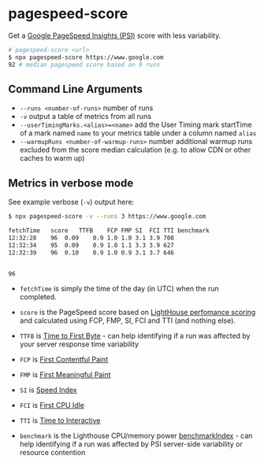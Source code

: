 # pagespeed-score

Get a [Google PageSpeed Insights (PSI)](https://developers.google.com/speed/pagespeed/insights/) score with less variability.


```sh
# pagespeed-score <url>
$ npx pagespeed-score https://www.google.com
92 # median pagespeed score based on 9 runs
```

## Command Line Arguments

* `--runs <number-of-runs>` number of runs
* `-v` output a table of metrics from all runs
* `--userTimingMarks.<alias>=<name>` add the User Timing mark startTime of a mark named `name` to your metrics table under a column named `alias`
* `--warmupRuns <number-of-warmup-runs>` number additional warmup runs excluded from the score median calculation (e.g. to allow CDN or other caches to warm up)

## Metrics in verbose mode

See example verbose (`-v`) output here:

```sh
$ npx pagespeed-score -v --runs 3 https://www.google.com

fetchTime	score	TTFB	FCP	FMP	SI	FCI	TTI	benchmark
12:32:28	96	0.09	0.9	1.0	1.0	3.1	3.9	708
12:32:34	95	0.09	0.9	1.0	1.1	3.3	3.9	627
12:32:39	96	0.10	0.9	1.0	0.9	3.1	3.7	646


96
```

* `fetchTime` is simply the time of the day (in UTC) when the run completed.

* `score` is the PageSpeed score based on [LightHouse perfomance scoring](https://github.com/GoogleChrome/lighthouse/blob/master/docs/scoring.md) and calculated using FCP, FMP, SI, FCI and TTI (and nothing else).

* `TTFB` is [Time to First Byte](https://developers.google.com/web/tools/lighthouse/audits/ttfb) - can help identifying if a run was affected by your server response time variability

* `FCP` is [First Contentful Paint](https://github.com/csabapalfi/awesome-web-performance-metrics#first-contentful-paint-fcp)

* `FMP` is [First Meaningful Paint](https://github.com/csabapalfi/awesome-web-performance-metrics#first-meaningful-paint-fmp)

* `SI` is [Speed Index](https://github.com/csabapalfi/awesome-web-performance-metrics#speed-index)

* `FCI` is [First CPU Idle](https://github.com/csabapalfi/awesome-web-performance-metrics#first-cpu-idle)

* `TTI` is [Time to Interactive](https://github.com/csabapalfi/awesome-web-performance-metrics#time-to-interactive-tti)

* `benchmark` is the Lighthouse CPU/memory power [benchmarkIndex](https://github.com/GoogleChrome/lighthouse/blob/master/lighthouse-core/lib/page-functions.js#L128-L154) - can help identifying if a run was affected by PSI server-side variability or resource contention
